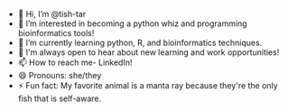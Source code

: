 - 👋 Hi, I’m @tish-tar
- 👀 I’m interested in becoming a python whiz and programming bioinformatics tools!
- 🌱 I’m currently learning python, R, and bioinformatics techniques.
- 🧐 I'm always open to hear about new learning and work opportunities!
- 📫 How to reach me- LinkedIn!
- 😄 Pronouns: she/they
- ⚡ Fun fact: My favorite animal is a manta ray because they're the only fish that is self-aware.

<!---
tish-tar/tish-tar is a ✨ special ✨ repository because its `README.md` (this file) appears on your GitHub profile.
You can click the Preview link to take a look at your changes.
--->
